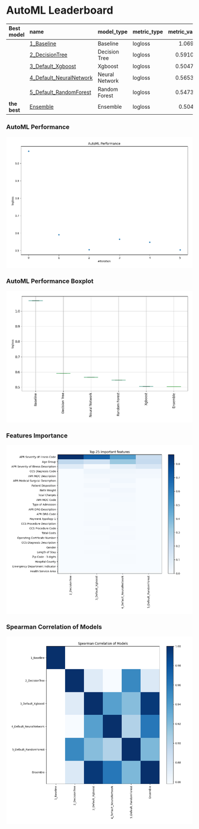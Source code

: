 # AutoML Leaderboard

| Best model   | name                                                         | model_type     | metric_type   |   metric_value |   train_time |
|:-------------|:-------------------------------------------------------------|:---------------|:--------------|---------------:|-------------:|
|              | [1_Baseline](1_Baseline/README.md)                           | Baseline       | logloss       |       1.06944  |         3.24 |
|              | [2_DecisionTree](2_DecisionTree/README.md)                   | Decision Tree  | logloss       |       0.591085 |        13.58 |
|              | [3_Default_Xgboost](3_Default_Xgboost/README.md)             | Xgboost        | logloss       |       0.504764 |        16.67 |
|              | [4_Default_NeuralNetwork](4_Default_NeuralNetwork/README.md) | Neural Network | logloss       |       0.565377 |         4.86 |
|              | [5_Default_RandomForest](5_Default_RandomForest/README.md)   | Random Forest  | logloss       |       0.547393 |        14.93 |
| **the best** | [Ensemble](Ensemble/README.md)                               | Ensemble       | logloss       |       0.50403  |         0.33 |

### AutoML Performance
![AutoML Performance](ldb_performance.png)

### AutoML Performance Boxplot
![AutoML Performance Boxplot](ldb_performance_boxplot.png)

### Features Importance
![features importance across models](features_heatmap.png)



### Spearman Correlation of Models
![models spearman correlation](correlation_heatmap.png)


